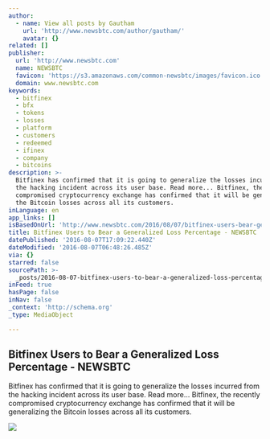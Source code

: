 ```yaml
---
author:
  - name: View all posts by Gautham
    url: 'http://www.newsbtc.com/author/gautham/'
    avatar: {}
related: []
publisher:
  url: 'http://www.newsbtc.com'
  name: NEWSBTC
  favicon: 'https://s3.amazonaws.com/common-newsbtc/images/favicon.ico'
  domain: www.newsbtc.com
keywords:
  - bitfinex
  - bfx
  - tokens
  - losses
  - platform
  - customers
  - redeemed
  - ifinex
  - company
  - bitcoins
description: >-
  Bitfinex has confirmed that it is going to generalize the losses incurred from
  the hacking incident across its user base. Read more... Bitfinex, the recently
  compromised cryptocurrency exchange has confirmed that it will be generalizing
  the Bitcoin losses across all its customers.
inLanguage: en
app_links: []
isBasedOnUrl: 'http://www.newsbtc.com/2016/08/07/bitfinex-users-bear-generalized-loss/'
title: Bitfinex Users to Bear a Generalized Loss Percentage - NEWSBTC
datePublished: '2016-08-07T17:09:22.440Z'
dateModified: '2016-08-07T06:48:26.485Z'
via: {}
starred: false
sourcePath: >-
  _posts/2016-08-07-bitfinex-users-to-bear-a-generalized-loss-percentage-newsb.md
inFeed: true
hasPage: false
inNav: false
_context: 'http://schema.org'
_type: MediaObject

---
```

<article style=""><h1>Bitfinex Users to Bear a Generalized Loss Percentage - NEWSBTC</h1><p>Bitfinex has confirmed that it is going to generalize the losses incurred from the hacking incident across its user base. Read more... Bitfinex, the recently compromised cryptocurrency exchange has confirmed that it will be generalizing the Bitcoin losses across all its customers.</p><img src="https://s3.amazonaws.com/main-newsbtc-images/2015/07/Bitcoin-Wallet-Transactions-Exposed-by-Hacking-Teams-Money-Module.png" /></article>